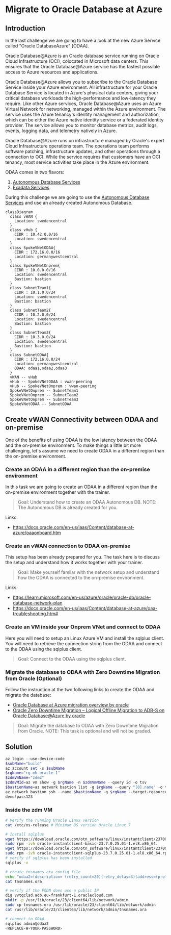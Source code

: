 # Migrate to Oracle Database at Azure

## Introduction

In the last challenge we are going to have a look at the new Azure Service called "Oracle DatabaseAzure" [ODAA].

Oracle Database@Azure is an Oracle database service running on Oracle Cloud Infrastructure (OCI), colocated in Microsoft data centers. This ensures that the Oracle Database@Azure service has the fastest possible access to Azure resources and applications.

Oracle Database@Azure allows you to subscribe to the Oracle Database Service inside your Azure environment. All infrastructure for your Oracle Database Service is located in Azure's physical data centers, giving your critical database workloads the high-performance and low-latency they require. Like other Azure services, Oracle Database@Azure uses an Azure Virtual Network for networking, managed within the Azure environment. The service uses the Azure tenancy's identity management and authorization, which can be either the Azure native identity service or a federated identity provider. The service allows you to monitor database metrics, audit logs, events, logging data, and telemetry natively in Azure.

Oracle Database@Azure runs on infrastructure managed by Oracle's expert Cloud Infrastructure operations team. The operations team performs software patching, infrastructure updates, and other operations through a connection to OCI. While the service requires that customers have an OCI tenancy, most service activities take place in the Azure environment.

ODAA comes in two flavors:

1. [Autonomous Database Services](https://docs.oracle.com/en-us/iaas/Content/database-at-azure-autonomous/odadb-autonomous-database-services.html)
2. [Exadata Services](https://docs.oracle.com/en-us/iaas/Content/database-at-azure-exadata/odexa-exadata-services.html)

During this challenge we are going to use the [Autonomous Database Services](https://docs.oracle.com/en-us/iaas/Content/database-at-azure-autonomous/odadb-autonomous-database-services.html) and use an already created Autonomous Database.

~~~mermaid
classDiagram
  class vWAN {
    Location: swedencentral
  }
  class vHub {
    CIDR : 10.42.0.0/16
    Location: swedencentral
  }
  class SpokeVNetODAA{
    CIDR : 172.16.0.0/16
    Location: germanywestcentral
  }
  class SpokeVNetOnprem{
    CIDR : 10.0.0.0/16
    Location: swedencentral
    Bastion: bastion
  }
  class SubnetTeam1{
    CIDR : 10.1.0.0/24
    Location: swedencentral
    Bastion: bastion
  }
  class SubnetTeam2{
    CIDR : 10.2.0.0/24
    Location: swedencentral
    Bastion: bastion
  }
  class SubnetTeam3{
    CIDR : 10.3.0.0/24
    Location: swedencentral
    Bastion: bastion
  }
  class SubnetODAA{
    CIDR : 172.16.0.0/24
    Location: germanywestcentral
    ODAA: odaa1,odaa2,odaa3
  }
  vWAN -- vHub
  vHub -- SpokeVNetODAA : vwan-peering
  vHub -- SpokeVNetOnprem : vwan-peering
  SpokeVNetOnprem -- SubnetTeam1
  SpokeVNetOnprem -- SubnetTeam2
  SpokeVNetOnprem -- SubnetTeam3
  SpokeVNetODAA -- SubnetODAA
~~~

## Create vWAN Connectivity between ODAA and on-premise 

One of the benefits of using ODAA is the low latency between the ODAA and the on-premise environment. To make things a little bit more challenging, let's assume we need to create ODAA in a different region than the on-premise environment.

### Create an ODAA in a different region than the on-premise environment

In this task we are going to create an ODAA in a different region than the on-premise environment together with the trainer.

> Goal: Understand how to create an ODAA Autonomous DB. 
> NOTE: The Autonomous DB is already created for you.

Links:
- https://docs.oracle.com/en-us/iaas/Content/database-at-azure/oaaonboard.htm

### Create an vWAN connection to ODAA on-premise

This setup has been already prepared for you. The task here is to discuss the setup and understand how it works together with your trainer.

> Goal: Make yourself familar with the network setup and understand how the ODAA is connected to the on-premise environment.

Links:

- https://learn.microsoft.com/en-us/azure/oracle/oracle-db/oracle-database-network-plan
- https://docs.oracle.com/en-us/iaas/Content/database-at-azure/oaa-troubleshooting.htm#

### Create an VM inside your Onprem VNet and connect to ODAA

Here you will need to setup an Linux Azure VM and install the sqlplus client.
You will need to retrieve the connection string from the ODAA and connect to the ODAA using the sqlplus client.

> Goal: Connect to the ODAA using the sqlplus client.

### Migrate the database to ODAA with Zero Downtime Migration from Oracle (Optional)

Follow the instruction at the two following links to create the ODAA and migrate the database:

- [Oracle Database at Azure migration overview by oracle](https://docs.oracle.com/en/solutions/oracle-db-at-azure-migration/index.html#GUID-54E96CD1-06E9-4D82-B8EC-DCF919C32557)
- [Oracle Zero Downtime Migration – Logical Offline Migration to ADB-S on Oracle Database@Azure by oracle](https://www.oracle.com/a/otn/docs/database/zdm-logical-offline-migration-to-oracle-at-azure-adb-s.pdf)

> Goal: Migrate the database to ODAA with Zero Downtime Migration from Oracle.
> NOTE: This task is optional and will not be graded.

## Solution

~~~powershell
az login --use-device-code
$subName="build"
az account set -s $subName
$rgName="rg-mh-oracle-1"
$zdmVmName="zdm2"
$zdmVMId=az vm show -g $rgName -n $zdmVmName --query id -o tsv
$bastionName=az network bastion list -g $rgName --query "[0].name" -o tsv
az network bastion ssh --name $bastionName -g $rgName --target-resource-id $zdmVMId --auth-type password --username chpinoto
demo!pass123
~~~

### Inside the zdm VM

~~~bash
# Verify the running Oracle Linux version
cat /etc/os-release # Minimum OS version Oracle Linux 7

# Install sqlplus
wget https://download.oracle.com/otn_software/linux/instantclient/2370000/oracle-instantclient-basic-23.7.0.25.01-1.el8.x86_64.rpm
sudo rpm -ivh oracle-instantclient-basic-23.7.0.25.01-1.el8.x86_64.
wget https://download.oracle.com/otn_software/linux/instantclient/2370000/oracle-instantclient-sqlplus-23.7.0.25.01-1.el8.x86_64.rpm
sudo rpm -ivh oracle-instantclient-sqlplus-23.7.0.25.01-1.el8.x86_64.rpm
# verify if sqlplus has been installed
sqlplus -v

# create tnsnames.ora config file
echo "odaa2=(description= (retry_count=20)(retry_delay=3)(address=(protocol=tcps)(port=1521)(host=vvtqclsd.adb.eu-frankfurt-1.oraclecloud.com))(connect_data=(service_name=g74e1d79d80e6af_odaa2_low.adb.oraclecloud.com))(security=(ssl_server_dn_match=no)))" | tnsnames.ora
cat tnsnames.ora

# verify if the FQDN does use a public IP
dig vvtqclsd.adb.eu-frankfurt-1.oraclecloud.com
mkdir -p /usr/lib/oracle/23/client64/lib/network/admin
sudo cp tnsnames.ora /usr/lib/oracle/23/client64/lib/network/admin
cat /usr/lib/oracle/23/client64/lib/network/admin/tnsnames.ora

# connect to ODAA
sqlplus admin@odaa2
<REPLACE-W-YOUR-PASSWORD>
~~~
